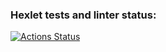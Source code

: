 ### Hexlet tests and linter status:
[![Actions Status](https://github.com/castetus/frontend-testing-react-project-lvl1/workflows/hexlet-check/badge.svg)](https://github.com/castetus/frontend-testing-react-project-lvl1/actions)